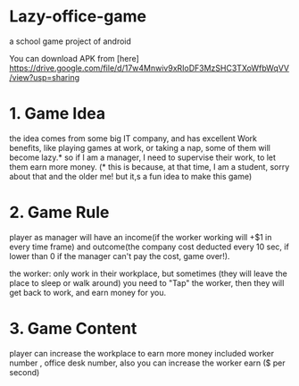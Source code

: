# Lazy-office-game
a school game project of android

You can download APK from [here] https://drive.google.com/file/d/17w4Mnwiv9xRIoDF3MzSHC3TXoWfbWqVV/view?usp=sharing


# 1. Game Idea

the idea comes from some big IT company, and has excellent Work benefits, like playing games at work, or taking a nap, some of them will become lazy.*
so if I am a manager, I need to supervise their work, to let them earn more money.
(* this is because, at that time, I am a student, sorry about that and the older me! but it,s a fun idea to make this game)

# 2. Game Rule
player as manager will have 
an income(if the worker working will +$1 in every time frame) and
outcome(the company cost deducted every 10 sec, if lower than 0 if the manager can't pay the cost, game over!).

the worker: only work in their workplace, but sometimes (they will leave the place to sleep or walk around)
you need to "Tap" the worker, then they will get back to work, and earn money for you.

# 3. Game Content
player can increase the workplace to earn more money
included worker number , office desk number, also you can increase the worker earn ($ per second)
